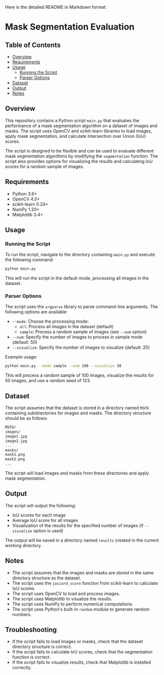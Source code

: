 

Here is the detailed README in Markdown format:

**Mask Segmentation Evaluation**
=====================================

**Table of Contents**
-----------------

* [Overview](#overview)
* [Requirements](#requirements)
* [Usage](#usage)
	+ [Running the Script](#running-the-script)
	+ [Parser Options](#parser-options)
* [Dataset](#dataset)
* [Output](#output)
* [Notes](#notes)

**Overview**
------------

This repository contains a Python script `main.py` that evaluates the performance of a mask segmentation algorithm on a dataset of images and masks. The script uses OpenCV and scikit-learn libraries to load images, apply mask segmentation, and calculate Intersection over Union (IoU) scores.

The script is designed to be flexible and can be used to evaluate different mask segmentation algorithms by modifying the `segmentation` function. The script also provides options for visualizing the results and calculating IoU scores for a random sample of images.

**Requirements**
---------------

* Python 3.6+
* OpenCV 4.5+
* scikit-learn 0.24+
* NumPy 1.20+
* Matplotlib 3.4+

**Usage**
-----

### Running the Script

To run the script, navigate to the directory containing `main.py` and execute the following command:
```bash
python main.py
```
This will run the script in the default mode, processing all images in the dataset.

### Parser Options

The script uses the `argparse` library to parse command-line arguments. The following options are available:

* `--mode`: Choose the processing mode:
	+ `all`: Process all images in the dataset (default)
	+ `sample`: Process a random sample of images (see `--num` option)
* `--num`: Specify the number of images to process in sample mode (default: 50)
* `--visualize`: Specify the number of images to visualize (default: 25)


Example usage:
```bash
python main.py --mode sample --num 100 --visualize 50 
```
This will process a random sample of 100 images, visualize the results for 50 images, and use a random seed of 123.

**Dataset**
------------

The script assumes that the dataset is stored in a directory named `MSFD` containing subdirectories for images and masks. The directory structure should be as follows:
```bash
MSFD/
images/
image1.jpg
image2.jpg
...
masks/
mask1.png
mask2.png
...
```
The script will load images and masks from these directories and apply mask segmentation.

**Output**
----------

The script will output the following:

* IoU scores for each image
* Average IoU score for all images
* Visualization of the results for the specified number of images (if `--visualize` option is used)

The output will be saved in a directory named `results` created in the current working directory.

**Notes**
-------

* The script assumes that the images and masks are stored in the same directory structure as the dataset.
* The script uses the `jaccard_score` function from scikit-learn to calculate IoU scores.
* The script uses OpenCV to load and process images.
* The script uses Matplotlib to visualize the results.
* The script uses NumPy to perform numerical computations.
* The script uses Python's built-in `random` module to generate random numbers.

**Troubleshooting**
------------------

* If the script fails to load images or masks, check that the dataset directory structure is correct.
* If the script fails to calculate IoU scores, check that the segmentation function is correct.
* If the script fails to visualize results, check that Matplotlib is installed correctly.